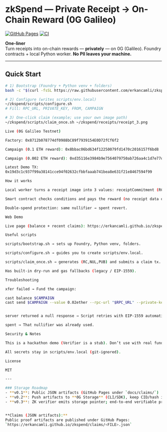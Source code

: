 # zkSpend — Private Receipt → On-Chain Reward (0G Galileo)

[![GitHub Pages](https://img.shields.io/badge/demo-live-0G%20Galileo)](https://erkancamli.github.io/zkspend/)
[![CI](https://github.com/erkancamli/zkspend/actions/workflows/pages/pages-build-deployment/badge.svg)](https://github.com/erkancamli/zkspend/actions)

**One-liner**  
Turn receipts into on-chain rewards — **privately** — on 0G (Galileo). Foundry contracts + local Python worker. **No PII leaves your machine.**

---

## Quick Start

```bash
# 1) Bootstrap (Foundry + Python venv + folders)
bash -c "$(curl -fsSL https://raw.githubusercontent.com/erkancamli/zkspend/main/scripts/bootstrap.sh)"

# 2) Configure (writes scripts/env.local)
~/zkspend/scripts/configure.sh
# Fill: RPC_URL, PRIVATE_KEY, FROM, CAMPAIGN

# 3) One-click claim (example; use your own image path)
~/zkspend/scripts/claim_once.sh ~/zkspend/receipts/receipt_3.png

Live (0G Galileo Testnet)

Factory: 0x8712b078774df0988bC89f7939154E0D72fCf6f2

Campaign (0.1 ETH reward): 0x8bbac06bd634f12250079fd1470c2016157f6bd8

Campaign (0.002 ETH reward): 0xd35116e3984b9e7564079750ab726aa4c1d7e77d

Latest Demo TX:
0x19d3c1c937f99a38141cce94f02632cfbbfaaab741bea8e631f21e8467594f99

How it works

Local worker turns a receipt image into 3 values: receiptCommitment (RC), nullifier (NUL), publicInputHash (PUB).

Smart contract checks conditions and pays the reward (no receipt data on-chain).

Double-spend protection: same nullifier → spent revert.

Web Demo

Live page (balance + recent claims): https://erkancamli.github.io/zkspend/

Useful scripts

scripts/bootstrap.sh → sets up Foundry, Python venv, folders.

scripts/configure.sh → guides you to create scripts/env.local.

scripts/claim_once.sh → generates (RC,NUL,PUB) and submits a claim tx.

Has built-in dry-run and gas fallbacks (legacy / EIP-1559).

Troubleshooting

xfer failed → Fund the campaign:

cast balance $CAMPAIGN
cast send $CAMPAIGN --value 0.02ether --rpc-url "$RPC_URL" --private-key "$PRIVATE_KEY"


server returned a null response → Script retries with EIP-1559 automatically.

spent → That nullifier was already used.

Security & Notes

This is a hackathon demo (Verifier is a stub). Don’t use with real funds.

All secrets stay in scripts/env.local (git-ignored).

License

MIT

---

### Storage Roadmap
- **v0.1**: Public JSON artifacts (GitHub Pages under `docs/claims/`)
- **v0.2**: Push artifacts to **0G Storage** (CLI/SDK), keep CID/hash in claim record
- **v0.3**: ZK verifier emits storage pointer; end-to-end verifiable proof trail


**Claims (JSON artifacts):**  
Public proof artifacts are published under GitHub Pages:  
`https://erkancamli.github.io/zkspend/claims/<FILE>.json`


